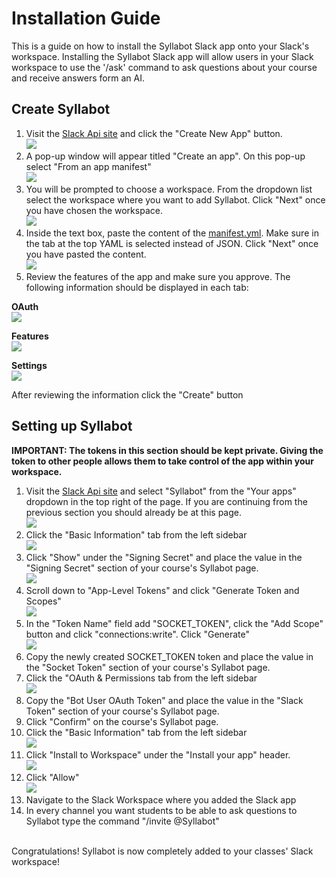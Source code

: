 # Installation Guide
This is a guide on how to install the Syllabot Slack app onto your Slack's workspace. Installing the Syllabot Slack app will allow users in your Slack workspace to use the '/ask' command to ask questions about your course and receive answers form an AI.

## Create Syllabot
1. Visit the [Slack Api site](https://api.slack.com/apps) and click the "Create New App" button.
<br><img src="imgs/create_app.png"><br>
2. A pop-up window will appear titled "Create an app". On this pop-up select "From an app manifest"
<br><img src="imgs/create_app_manifest.png"><br>
3. You will be prompted to choose a workspace. From the dropdown list select the workspace where you want to add Syllabot. Click "Next" once you have chosen the workspace.
<br><img src="imgs/choose_workspace.png"><br>
4. Inside the text box, paste the content of the [manifest.yml](https://github.ncsu.edu/engr-csc-sdc/2023FallTeam06-Syllabot/blob/slack/Slack/manifest.yml). Make sure in the tab at the top YAML is selected instead of JSON. Click "Next" once you have pasted the content.
<br><img src="imgs/create_app_manifest.png"><br>
5. Review the features of the app and make sure you approve. The following information should be displayed in each tab:
   
<strong>OAuth</strong>
<br><img src="imgs/Oauth.png"><br>

<strong>Features</strong>
<br><img src="imgs/features.png"><br>

<strong>Settings</strong>
<br><img src="imgs/settings.png"><br>

After reviewing the information click the "Create" button

## Setting up Syllabot
<strong>IMPORTANT: The tokens in this section should be kept private. Giving the token to other people allows them to take control of the app within your workspace.</strong>

1. Visit the [Slack Api site](https://api.slack.com/) and select "Syllabot" from the "Your apps" dropdown in the top right of the page. If you are continuing from the previous section you should already be at this page.
<br><img src="imgs/setting_up_1.png"><br>
2. Click the "Basic Information" tab from the left sidebar
<br><img src="imgs/setting_up_2.png"><br>
3. Click "Show" under the "Signing Secret" and place the value in the "Signing Secret" section of your course's Syllabot page.
<br><img src="imgs/signing_secret.png"><br>
4. Scroll down to "App-Level Tokens" and click "Generate Token and Scopes"
<br><img src="imgs/app_level_tokens.png"><br>
5. In the "Token Name" field add "SOCKET_TOKEN", click  the "Add Scope" button and click "connections:write". Click "Generate"
<br><img src="imgs/socket_token.png"><br>
6.   Copy the newly created SOCKET_TOKEN token and place the value in the "Socket Token" section of your course's Syllabot page.
7.    Click the "OAuth & Permissions tab from the left sidebar
<br><img src="imgs/OAUTH_token.png"><br>
8.    Copy the "Bot User OAuth Token" and place the value in the "Slack Token" section of your course's Syllabot page.
9.    Click "Confirm" on the course's Syllabot page.
10. Click the "Basic Information" tab from the left sidebar
<br><img src="imgs/setting_up_2.png"><br>
11. Click "Install to Workspace" under the "Install your app" header.
<br><img src="imgs/setting_up_3.png"><br>
12. Click "Allow"
<br><img src="imgs/setting_up_4.png"><br>
13. Navigate to the Slack Workspace where you added the Slack app
14. In every channel you want students to be able to ask questions to Syllabot type the command "/invite @Syllabot"
<br>
Congratulations! Syllabot is now completely added to your classes' Slack workspace!